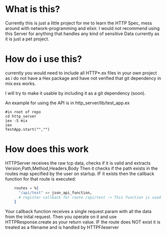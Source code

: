 # What is this?

Currently this is just a little project for me to learn the HTTP Spec, mess around with network-programming and elixir.
I would not recommend using this Server for anything that handles any kind of sensitive Data currently as it is just a pet project.

# How do i use this?

currently you would need to include all HTTP\*.ex files in your own project as i do not have a Hex package and have not verified that git dependency in mix.exs works.

I will try to make it usable by including it as a git dependency (soon).

An example for using the API is in http_server/lib/test_app.ex
```
#in root of repo
cd http_server
iex -S mix
iex
TestApp.start("","")
```


# How does this work
HTTPServer receives the raw tcp data, checks if it is valid and extracts Version,Path,Method,Headers,Body
Then it checks if the path exists in the routes map specified by the user on startup.
IF it exists then the callback function for that route is executed:

```elixir
    routes = %{
      "/api/test" => json_api_function,
      # register callback for route /api/test -> This function is used to generate responses for /api/test
    }
```

Your callback function receives a single request param with all the data from the inital request.
Then you operate on it and use HTTPResponse.create as your return value.
IF the route does NOT exist it is treated as a filename and is handled by HTTPFileserver
